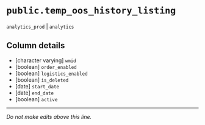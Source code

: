 # `public.temp_oos_history_listing`
`analytics_prod` | `analytics`

## Column details
* [character varying] `wmid`
* [boolean]   `order_enabled`
* [boolean]   `logistics_enabled`
* [boolean]   `is_deleted`
* [date]      `start_date`
* [date]      `end_date`
* [boolean]   `active`

-------------------------------------------------------------------------------
*Do not make edits above this line.*
